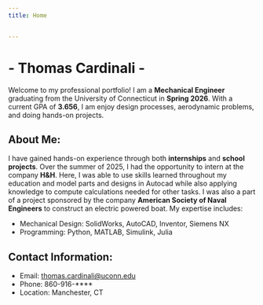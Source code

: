 ```yaml
---
title: Home


---
```

# - Thomas Cardinali -

Welcome to my professional portfolio!  I am a **Mechanical Engineer** graduating from the University of Connecticut in **Spring 2026**. With a current GPA of **3.656**, I am enjoy design processes, aerodynamic problems, and doing hands-on projects.

## About Me:

I have gained hands-on experience through both **internships** and **school projects**. Over the summer of 2025, I had the opportunity to intern at the company **H&H**. Here, I was able to use skills learned throughout my education and model parts and designs in Autocad while also applying knowledge to compute calculations needed for other tasks. I was also a part of a project sponsored by the company **American Society of Naval Engineers** to construct an electric powered boat. My expertise includes: 

- Mechanical Design: SolidWorks, AutoCAD, Inventor, Siemens NX
- Programming: Python, MATLAB, Simulink, Julia

## Contact Information:
- Email: thomas.cardinali@uconn.edu
- Phone: 860-916-****
- Location: Manchester, CT
